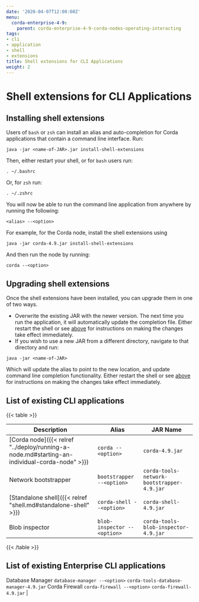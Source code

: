```yaml
---
date: '2020-04-07T12:00:00Z'
menu:
  corda-enterprise-4-9:
    parent: corda-enterprise-4-9-corda-nodes-operating-interacting
tags:
- cli
- application
- shell
- extensions
title: Shell extensions for CLI Applications
weight: 2
---
```



# Shell extensions for CLI Applications



## Installing shell extensions

Users of `bash` or `zsh` can install an alias and auto-completion for Corda applications that contain a command line interface. Run:

```shell
java -jar <name-of-JAR>.jar install-shell-extensions
```

Then, either restart your shell, or for `bash` users run:

```shell
. ~/.bashrc
```

Or, for `zsh` run:

```shell
. ~/.zshrc
```

You will now be able to run the command line application from anywhere by running the following:

```shell
<alias> --<option>
```

For example, for the Corda node, install the shell extensions using

```shell
java -jar corda-4.9.jar install-shell-extensions
```

And then run the node by running:

```shell
corda --<option>
```


## Upgrading shell extensions

Once the shell extensions have been installed, you can upgrade them in one of two ways.


* Overwrite the existing JAR with the newer version. The next time you run the application, it will automatically update
the completion file. Either restart the shell or see [above](#installing-shell-extensions) for instructions
on making the changes take effect immediately.
* If you wish to use a new JAR from a different directory, navigate to that directory and run:

```shell
java -jar <name-of-JAR>
```

Which will update the alias to point to the new location, and update command line completion functionality. Either
restart the shell or see [above](#installing-shell-extensions) for instructions on making the changes take effect immediately.


## List of existing CLI applications


{{< table >}}

|Description|Alias|JAR Name|
|---------------------------------------------------------|------------------------------|----------------------------------------------------------|
|[Corda node]({{< relref "../deploy/running-a-node.md#starting-an-individual-corda-node" >}})|`corda --<option>`|`corda-4.9.jar`|
|Network bootstrapper|`bootstrapper --<option>`|`corda-tools-network-bootstrapper-4.9.jar`|
|[Standalone shell]({{< relref "shell.md#standalone-shell" >}})|`corda-shell --<option>`|`corda-shell-4.9.jar`|
|Blob inspector|`blob-inspector --<option>`|`corda-tools-blob-inspector-4.9.jar`|

{{< /table >}}


## List of existing Enterprise CLI applications

Database Manager                `database-manager --<option>`  `corda-tools-database-manager-4.9.jar`
Corda Firewall          `corda-firewall --<option>`    `corda-firewall-4.9.jar`                                 |
